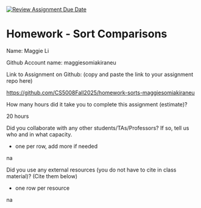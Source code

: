[![Review Assignment Due Date](https://classroom.github.com/assets/deadline-readme-button-22041afd0340ce965d47ae6ef1cefeee28c7c493a6346c4f15d667ab976d596c.svg)](https://classroom.github.com/a/ITG1kIAV)
# Homework - Sort Comparisons

Name: Maggie Li

Github Account name: maggiesomiakiraneu

Link to Assignment on Github: (copy and paste the link to your assignment repo here)

https://github.com/CS5008Fall2025/homework-sorts-maggiesomiakiraneu

How many hours did it take you to complete this assignment (estimate)? 


20 hours


Did you collaborate with any other students/TAs/Professors? If so, tell us who and in what capacity.  
- one per row, add more if needed

na

Did you use any external resources (you do not have to cite in class material)? (Cite them below)  
- one row per resource

na

